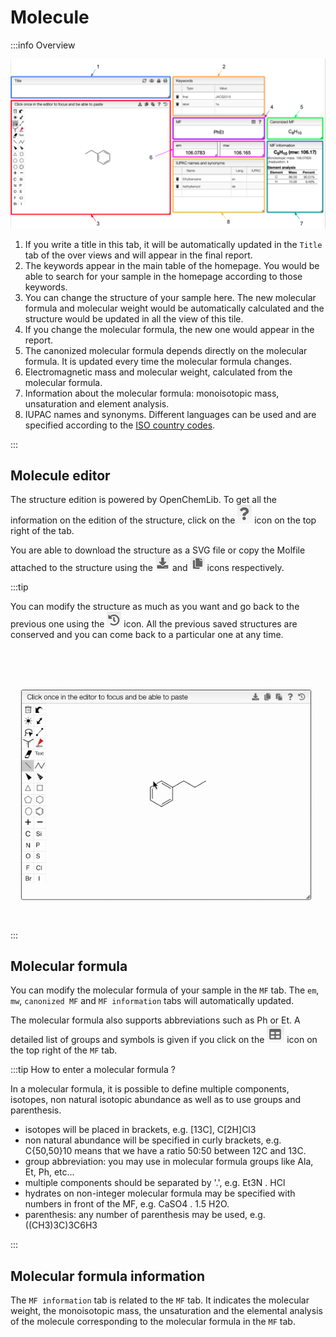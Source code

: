 # Molecule

:::info Overview

![overview](overview.png)

1. If you write a title in this tab, it will be automatically updated in the `Title` tab of the over views and will appear in the final report.
2. The keywords appear in the main table of the homepage. You would be able to search for your sample in the homepage according to those keywords.
3. You can change the structure of your sample here. The new molecular formula and molecular weight would be automatically calculated and the structure would be updated in all the view of this tile. 
4. If you change the molecular formula, the new one would appear in the report.
5. The canonized molecular formula depends directly on the molecular formula. It is updated every time the molecular formula changes. 
6. Electromagnetic mass and molecular weight, calculated from the molecular formula.
7. Information about the molecular formula: monoisotopic mass, unsaturation and element analysis.
8. IUPAC names and synonyms. Different languages can be used and are specified according to the [ISO country codes](https://en.wikipedia.org/wiki/List_of_ISO_3166_country_codes). 

:::

## Molecule editor

The structure edition is powered by OpenChemLib. To get all the information on the edition of the structure, click on the ![icon](icon.png) icon on the top right of the tab. 

You are able to download the structure as a SVG file or copy the Molfile attached to the structure using the ![download](download.png) and ![molfile](molfile.png) icons respectively.

:::tip

You can modify the structure as much as you want and go back to the previous one using the ![reload](reload.png) icon. All the previous saved structures are conserved and you can come back to a particular one at any time.

![structure](structure.gif)

:::

## Molecular formula

You can modify the molecular formula of your sample in the `MF` tab. The `em`, `mw`, `canonized MF` and `MF information` tabs will automatically updated. 

The molecular formula also supports abbreviations such as Ph or Et. A detailed list of groups and symbols is given if you click on the ![list](list.png) icon on the top right of the `MF` tab.

:::tip How to enter a molecular formula ?

In a molecular formula, it is possible to define multiple components, isotopes, non natural isotopic abundance as well as to use groups and parenthesis. 
- isotopes will be placed in brackets, e.g. [13C], C[2H]Cl3
- non natural abundance will be specified in curly brackets, e.g. C{50,50}10 means that we have a ratio 50:50 between 12C and 13C.
- group abbreviation: you may use in molecular formula groups like Ala, Et, Ph, etc...
- multiple components should be separated by '.', e.g. Et3N . HCl 
- hydrates on non-integer molecular formula may be specified with numbers in front of the MF, e.g. CaSO4 . 1.5 H2O. 
- parenthesis: any number of parenthesis may be used, e.g. ((CH3)3C)3C6H3 

:::

## Molecular formula information 

The `MF information` tab is related to the `MF` tab. It indicates the molecular weight, the monoisotopic mass, the unsaturation and the elemental analysis of the molecule corresponding to the molecular formula in the `MF` tab. 